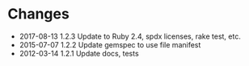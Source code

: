 # Changes

* 2017-08-13 1.2.3 Update to Ruby 2.4, spdx licenses, rake test, etc.
* 2015-07-07 1.2.2 Update gemspec to use file manifest
* 2012-03-14 1.2.1 Update docs, tests
